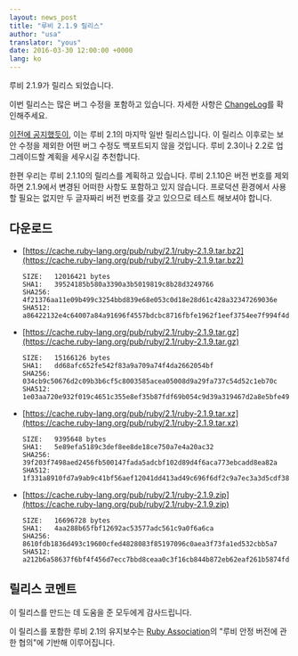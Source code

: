 ```yaml
---
layout: news_post
title: "루비 2.1.9 릴리스"
author: "usa"
translator: "yous"
date: 2016-03-30 12:00:00 +0000
lang: ko
---
```


루비 2.1.9가 릴리스 되었습니다.

이번 릴리스는 많은 버그 수정을 포함하고 있습니다.
자세한 사항은
[ChangeLog](http://svn.ruby-lang.org/repos/ruby/tags/v2_1_9/ChangeLog)를
확인해주세요.

[이전에 공지했듯이](https://www.ruby-lang.org/en/news/2016/02/24/support-plan-of-ruby-2-0-0-and-2-1/),
이는 루비 2.1의 마지막 일반 릴리스입니다.
이 릴리스 이후로는 보안 수정을 제외한 어떤 버그 수정도 백포트되지 않을 것입니다.
루비 2.3이나 2.2로 업그레이드할 계획을 세우시길 추천합니다.

한편 우리는 루비 2.1.10의 릴리스를 계획하고 있습니다.
루비 2.1.10은 버전 번호를 제외하면 2.1.9에서 변경된 어떠한 사항도 포함하고 있지 않습니다.
프로덕션 환경에서 사용할 필요는 없지만 두 글자짜리 버전 번호를 갖고 있으므로 테스트 해보셔야 합니다.

## 다운로드

* [https://cache.ruby-lang.org/pub/ruby/2.1/ruby-2.1.9.tar.bz2](https://cache.ruby-lang.org/pub/ruby/2.1/ruby-2.1.9.tar.bz2)

      SIZE:   12016421 bytes
      SHA1:   39524185b580a3390a3b5019819c8b28d3249766
      SHA256: 4f21376aa11e09b499c3254bbd839e68e053c0d18e28d61c428a32347269036e
      SHA512: a86422132e4c64007a84a91696f4557bdcbc8716fbfe1962f1eef3754ee7f994f4de0b5b7e7231c25057515767040d5c4af33339750b6db15744662e9bd24f38

* [https://cache.ruby-lang.org/pub/ruby/2.1/ruby-2.1.9.tar.gz](https://cache.ruby-lang.org/pub/ruby/2.1/ruby-2.1.9.tar.gz)

      SIZE:   15166126 bytes
      SHA1:   dd68afc652fe542f83a9a709a74f4da2662054bf
      SHA256: 034cb9c50676d2c09b3b6cf5c8003585acea05008d9a29fa737c54d52c1eb70c
      SHA512: 1e03aa720e932f019c4651c355e8ef35b87fdf69b054c9d39a319467d2a8e5bfe4995cbacd9add36b832c77761a47c9d1040f00e856ad5888d69ec7221455e35

* [https://cache.ruby-lang.org/pub/ruby/2.1/ruby-2.1.9.tar.xz](https://cache.ruby-lang.org/pub/ruby/2.1/ruby-2.1.9.tar.xz)

      SIZE:   9395648 bytes
      SHA1:   5e89efa5189c3def8ee8de18ce750a7e4a20ac32
      SHA256: 39f203f7498aed2456fb500147fada5adcbf102d89d4f6aca773ebcadd8ea82a
      SHA512: 1f331a8910fd7a9ab9c41bf56aef12041dd413ad49c696f6df2c9a7ec3a3d5cdf383f2a3d30949ea37b8ecb39f50355e526412b36ed4e07b60733d9db4d2bd14

* [https://cache.ruby-lang.org/pub/ruby/2.1/ruby-2.1.9.zip](https://cache.ruby-lang.org/pub/ruby/2.1/ruby-2.1.9.zip)

      SIZE:   16696728 bytes
      SHA1:   4aa288b65fbf12692ac53577adc561c9a0f6a6ca
      SHA256: 8610fdb1836d493c19600cfed4828083f85197096c0aea3f73fa1ed532cbb5a7
      SHA512: a212b6a58637f6bf4f456d7ecc7bbd8ceaa0c3f16cb844b872eb62eaf261b5874fdb79705241d05a356fcdc1d3fdd8a94fcd8e6ca62190e9f544c8f45a9f41af

## 릴리스 코멘트

이 릴리스를 만드는 데 도움을 준 모두에게 감사드립니다.

이 릴리스를 포함한 루비 2.1의 유지보수는 [Ruby Association](http://www.ruby.or.jp/)의
"루비 안정 버전에 관한 협의"에 기반해 이루어집니다.
